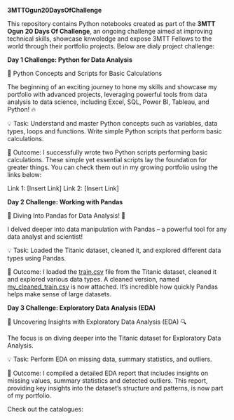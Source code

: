 **3MTTOgun20DaysOfChallenge**

This repository contains Python notebooks created as part of the **3MTT Ogun 20 Days Of Challenge**, an ongoing challenge aimed at improving technical skills, showcase knwoledge and expose 3MTT Fellows to the world through their portfolio projects. Below are dialy project challenge:

**Day 1 Challenge: Python for Data Analysis**

🚀 Python Concepts and Scripts for Basic Calculations

The beginning of an exciting journey to hone my skills and showcase my portfolio with advanced projects, leveraging powerful tools from data analysis to data science, including Excel, SQL, Power BI, Tableau, and Python! 🔥

💡 Task: Understand and master Python concepts such as variables, data types, loops and functions. Write simple Python scripts that perform basic calculations.

🎯 Outcome: I successfully wrote two Python scripts performing basic calculations. These simple yet essential scripts lay the foundation for greater things. You can check them out in my growing portfolio using the links below:

Link 1: [Insert Link]
Link 2: [Insert Link]

**Day 2 Challenge: Working with Pandas**

🚀 Diving Into Pandas for Data Analysis! 🐼

I delved deeper into data manipulation with Pandas – a powerful tool for any data analyst and scientist!

💡 Task: Loaded the Titanic dataset, cleaned it, and explored different data types using Pandas.

🎯 Outcome: I loaded the [train.csv](C:/Users/win/Desktop/ALL/3MTT/20DaysOfChallenge/1._Dataset/titanic/train.csv) file from the Titanic dataset, cleaned it and explored various data types. A cleaned version, named [my_cleaned_train.csv](C:/Users/win/my_cleaned_train.csv) is now attached. It’s incredible how quickly Pandas helps make sense of large datasets.

**Day 3 Challenge: Exploratory Data Analysis (EDA)**

🚀 Uncovering Insights with Exploratory Data Analysis (EDA) 🔍

The focus is on diving deeper into the Titanic dataset for Exploratory Data Analysis.

💡 Task: Perform EDA on missing data, summary statistics, and outliers.

🎯 Outcome: I compiled a detailed EDA report that includes insights on missing values, summary statistics and detected outliers. This report, providing key insights into the dataset’s structure and patterns, is now part of my portfolio.

Check out the catalogues:
